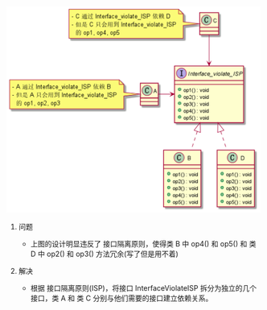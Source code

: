 ![violate_ISP](v1ViolateISP.png)
1. 问题
    - 上图的设计明显违反了 接口隔离原则，使得类 B 中 op4() 和 op5() 和 类 D 中 op2() 和 op3() 方法冗余(写了但是用不着)
   

2. 解决
   - 根据 接口隔离原则(ISP)，将接口 InterfaceViolateISP 拆分为独立的几个接口，类 A 和 类 C 分别与他们需要的接口建立依赖关系。
